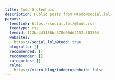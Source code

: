 ```yaml
---
title: Todd Grotenhuis
description: Public posts from @todd@social.lol
params:
  feedlink: https://social.lol/@todd.rss
  feedtype: rss
  feedid: 112ba443186bc378d00dd2152cf83304
  websites:
    https://social.lol/@todd: true
  blogrolls: []
  recommended: []
  recommender: []
  categories: []
  relme:
    https://micro.blog/toddgrotenhuis: false
---
```

